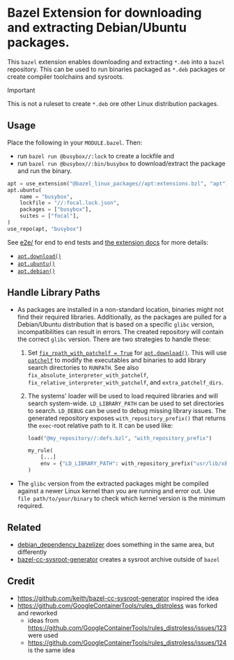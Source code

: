 # Bazel Extension for downloading and extracting Debian/Ubuntu packages.

This `bazel` extension enables downloading and extracting `*.deb` into a `bazel`
repository. This can be used to run binaries packaged as `*.deb` packages or
create compiler toolchains and sysroots.

> [!IMPORTANT]
> This is not a ruleset to create `*.deb` ore other Linux distribution packages.

## Usage

Place the following in your `MODULE.bazel`. Then:

- run `bazel run @busybox//:lock` to create a lockfile and
- run `bazel run @busybox//:bin/busybox` to download/extract the package and run the binary.

```py
apt = use_extension("@bazel_linux_packages//apt:extensions.bzl", "apt")
apt.ubuntu(
    name = "busybox",
    lockfile = "//:focal.lock.json",
    packages = ["busybox"],
    suites = ["focal"],
)
use_repo(apt, "busybox")
```

See [e2e/](e2e/README.md) for end to end tests and
[the extension docs](docs/extensions.md) for more details:

- [`apt.download()`](docs/extensions.md#download)
- [`apt.ubuntu()`](docs/extensions.md#ubuntu)
- [`apt.debian()`](docs/extensions.md#debian)

## Handle Library Paths

- As packages are installed in a non-standard location, binaries might not
  find their required libraries. Additionally, as the packages are pulled for
  a Debian/Ubuntu distribution that is based on a specific `glibc` version,
  incompatibilities can result in errors. The created repository will contain
  the correct `glibc` version. There are two strategies to handle these:

  1. Set [`fix_rpath_with_patchelf = True`](docs/extensions.md#apt.install-fix_rpath_with_patchelf) for
     [`apt.download()`](docs/extensions.md#download). This will use
     [`patchelf`](https://github.com/NixOS/patchelf) to modify the executables
     and binaries to add library search directories to `RUNPATH`. See also
     `fix_absolute_interpreter_with_patchelf`,
     `fix_relative_interpreter_with_patchelf`, and `extra_patchelf_dirs`.
  2. The systems' loader will be used to load required libraries and will search
     system-wide. `LD_LIBRARY_PATH` can be used to set directories to search.
     `LD_DEBUG` can be used to debug missing library issues. The generated
     repository exposes `with_repository_prefix()` that returns the `exec`-root
     relative path to it. It can be used like:

     ```py
     load("@my_repository//:defs.bzl", "with_repository_prefix")

     my_rule(
         [...]
         env = {"LD_LIBRARY_PATH": with_repository_prefix("usr/lib/x86_64-linux-gnu")},
     )
     ```

- The `glibc` version from the extracted packages might be compiled against
  a newer Linux kernel than you are running and error out. Use
  `file path/to/your/binary` to check which kernel version is the minimum required.

## Related

- [debian_dependency_bazelizer](https://github.com/shabanzd/debian_dependency_bazelizer)
  does something in the same area, but differently
- [bazel-cc-sysroot-generator](https://github.com/keith/bazel-cc-sysroot-generator)
  creates a sysroot archive outside of `bazel`

## Credit

- https://github.com/keith/bazel-cc-sysroot-generator inspired the idea
- https://github.com/GoogleContainerTools/rules_distroless was forked and reworked
  - ideas from https://github.com/GoogleContainerTools/rules_distroless/issues/123 were used
  - https://github.com/GoogleContainerTools/rules_distroless/issues/124 is the same idea

